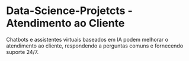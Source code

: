 # Data-Science-Projetcts - Atendimento ao Cliente

Chatbots e assistentes virtuais baseados em IA podem melhorar o atendimento ao cliente, respondendo a perguntas comuns e fornecendo suporte 24/7.